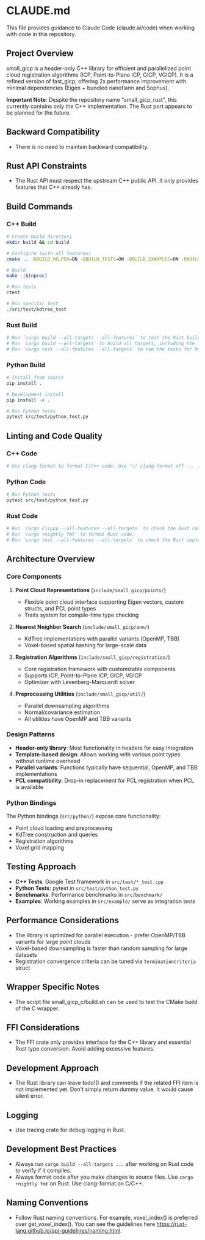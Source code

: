 # CLAUDE.md

This file provides guidance to Claude Code (claude.ai/code) when working with code in this repository.

## Project Overview

small_gicp is a header-only C++ library for efficient and parallelized point cloud registration algorithms (ICP, Point-to-Plane ICP, GICP, VGICP). It is a refined version of fast_gicp, offering 2x performance improvement with minimal dependencies (Eigen + bundled nanoflann and Sophus).

**Important Note**: Despite the repository name "small_gicp_rust", this currently contains only the C++ implementation. The Rust port appears to be planned for the future.

## Backward Compatibility

- There is no need to maintain backward compatibility.

## Rust API Constraints

- The Rust API must respect the upstream C++ public API. It only provides features that C++ already has.

## Build Commands

### C++ Build
```bash
# Create build directory
mkdir build && cd build

# Configure (with all features)
cmake .. -DBUILD_HELPER=ON -DBUILD_TESTS=ON -DBUILD_EXAMPLES=ON -DBUILD_BENCHMARKS=ON

# Build
make -j$(nproc)

# Run tests
ctest

# Run specific test
./src/test/kdtree_test
```

### Rust Build
```bash
# Run `cargo build --all-targets --all-features` to test the Rust build.
# Run `cargo build --all-targets` to build all targets, including the libraries, binaries, test and example code.
# Run `cargo test --all-features --all-targets` to run the tests for Rust code.
```

### Python Build
```bash
# Install from source
pip install .

# Development install
pip install -e .

# Run Python tests
pytest src/test/python_test.py
```

## Linting and Code Quality

### C++ Code
```bash
# Use clang-format to format C/C++ code. Use "// clang-format off ... // clang-format on" to protect lines that could be broken by clang-format.
```

### Python Code
```bash
# Run Python tests
pytest src/test/python_test.py
```

### Rust Code
```bash
# Run `cargo clippy --all-features --all-targets` to check the Rust code quality.
# Run `cargo +nightly fmt` to format Rust code.
# Run `cargo test --all-features --all-targets` to check the Rust implementation.
```

## Architecture Overview

### Core Components

1. **Point Cloud Representations** (`include/small_gicp/points/`)
   - Flexible point cloud interface supporting Eigen vectors, custom structs, and PCL point types
   - Traits system for compile-time type checking

2. **Nearest Neighbor Search** (`include/small_gicp/ann/`)
   - KdTree implementations with parallel variants (OpenMP, TBB)
   - Voxel-based spatial hashing for large-scale data

3. **Registration Algorithms** (`include/small_gicp/registration/`)
   - Core registration framework with customizable components
   - Supports ICP, Point-to-Plane ICP, GICP, VGICP
   - Optimizer with Levenberg-Marquardt solver

4. **Preprocessing Utilities** (`include/small_gicp/util/`)
   - Parallel downsampling algorithms
   - Normal/covariance estimation
   - All utilities have OpenMP and TBB variants

### Design Patterns

- **Header-only library**: Most functionality in headers for easy integration
- **Template-based design**: Allows working with various point types without runtime overhead
- **Parallel variants**: Functions typically have sequential, OpenMP, and TBB implementations
- **PCL compatibility**: Drop-in replacement for PCL registration when PCL is available

### Python Bindings

The Python bindings (`src/python/`) expose core functionality:
- Point cloud loading and preprocessing
- KdTree construction and queries
- Registration algorithms
- Voxel grid mapping

## Testing Approach

- **C++ Tests**: Google Test framework in `src/test/*_test.cpp`
- **Python Tests**: pytest in `src/test/python_test.py`
- **Benchmarks**: Performance benchmarks in `src/benchmark/`
- **Examples**: Working examples in `src/example/` serve as integration tests

## Performance Considerations

- The library is optimized for parallel execution - prefer OpenMP/TBB variants for large point clouds
- Voxel-based downsampling is faster than random sampling for large datasets
- Registration convergence criteria can be tuned via `TerminationCriteria` struct

## Wrapper Specific Notes

- The script file small_gicp_c/build.sh can be used to test the CMake build of the C wrapper.

## FFI Considerations

- The FFI crate only provides interface for the C++ library and essential Rust type conversion. Avoid adding excessive features.

## Development Approach

- The Rust library can leave todo!() and comments if the related FFI item is not implemented yet. Don't simply return dummy value. It would cause silent error.

## Logging

- Use tracing crate for debug logging in Rust.

## Development Best Practices

- Always run `cargo build --all-targets ...` after working on Rust code to verify if it compiles.
- Always format code after you make changes to source files. Use `cargo +nightly fmt` on Rust. Use clang-format on C/C++.

## Naming Conventions

- Follow Rust naming conventions. For example, voxel_index() is preferred over get_voxel_index(). You can see the guidelines here https://rust-lang.github.io/api-guidelines/naming.html.